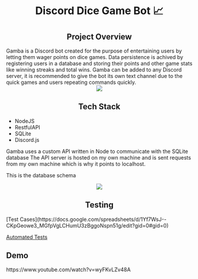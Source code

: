 <h1 align = center>Discord Dice Game Bot 📈</h1>

<h2 align = center>Project Overview</h2>
Gamba is a Discord bot created for the purpose of entertaining users by letting them wager points
on dice games. Data persistence is achived by registering users in a database and storing their points
and other game stats like winning streaks and total wins. Gamba can be added to any Discord server, it
is recommended to give the bot its own text channel due to the quick games and users repeating commands
quickly.
<div align = center>
  <img src= https://i.imgur.com/GMHrUgH.png>
</div>


<h2 align = center>Tech Stack</h2>
  <ul>
    <li>NodeJS</li>
    <li>RestfulAPI</li>
    <li>SQLite</li>
    <li>Discord.js</li>
  </ul>
Gamba uses a custom API written in Node to communicate with the SQLite database 
The API server is hosted on my own machine and is sent requests from my own machine which is why it points to localhost.


This is the database schema
<div align = center>
  <img src= https://github.com/ZackFreeman12/ZackFreeman-Portfolio/blob/GambaBot/mL9OQAU.png>
</div>

<h2 align = center>Testing</h2>
[Test Cases](https://docs.google.com/spreadsheets/d/1Yf7WsJ--CKpGeowe3_MGfpVgLCHumU3zBggoNspn51g/edit?gid=0#gid=0)

[Automated Tests](https://github.com/ZackFreeman12/ZackFreeman-Portfolio/tree/GambaBot/Tests)


<h2>Demo</h2>
https://www.youtube.com/watch?v=wyFKvLZv48A



